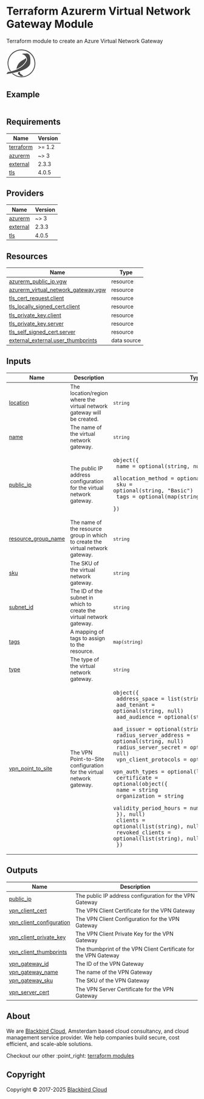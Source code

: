 <!-- BEGIN_TF_DOCS -->
# Terraform Azurerm Virtual Network Gateway Module
Terraform module to create an Azure Virtual Network Gateway

[![blackbird-logo](https://raw.githubusercontent.com/blackbird-cloud/terraform-module-template/main/.config/logo_simple.png)](https://blackbird.cloud)

## Example
```hcl

```

## Requirements

| Name | Version |
|------|---------|
| <a name="requirement_terraform"></a> [terraform](#requirement\_terraform) | >= 1.2 |
| <a name="requirement_azurerm"></a> [azurerm](#requirement\_azurerm) | ~> 3 |
| <a name="requirement_external"></a> [external](#requirement\_external) | 2.3.3 |
| <a name="requirement_tls"></a> [tls](#requirement\_tls) | 4.0.5 |

## Providers

| Name | Version |
|------|---------|
| <a name="provider_azurerm"></a> [azurerm](#provider\_azurerm) | ~> 3 |
| <a name="provider_external"></a> [external](#provider\_external) | 2.3.3 |
| <a name="provider_tls"></a> [tls](#provider\_tls) | 4.0.5 |

## Resources

| Name | Type |
|------|------|
| [azurerm_public_ip.vgw](https://registry.terraform.io/providers/hashicorp/azurerm/latest/docs/resources/public_ip) | resource |
| [azurerm_virtual_network_gateway.vgw](https://registry.terraform.io/providers/hashicorp/azurerm/latest/docs/resources/virtual_network_gateway) | resource |
| [tls_cert_request.client](https://registry.terraform.io/providers/hashicorp/tls/4.0.5/docs/resources/cert_request) | resource |
| [tls_locally_signed_cert.client](https://registry.terraform.io/providers/hashicorp/tls/4.0.5/docs/resources/locally_signed_cert) | resource |
| [tls_private_key.client](https://registry.terraform.io/providers/hashicorp/tls/4.0.5/docs/resources/private_key) | resource |
| [tls_private_key.server](https://registry.terraform.io/providers/hashicorp/tls/4.0.5/docs/resources/private_key) | resource |
| [tls_self_signed_cert.server](https://registry.terraform.io/providers/hashicorp/tls/4.0.5/docs/resources/self_signed_cert) | resource |
| [external_external.user_thumbprints](https://registry.terraform.io/providers/hashicorp/external/2.3.3/docs/data-sources/external) | data source |

## Inputs

| Name | Description | Type | Default | Required |
|------|-------------|------|---------|:--------:|
| <a name="input_location"></a> [location](#input\_location) | The location/region where the virtual network gateway will be created. | `string` | n/a | yes |
| <a name="input_name"></a> [name](#input\_name) | The name of the virtual network gateway. | `string` | n/a | yes |
| <a name="input_public_ip"></a> [public\_ip](#input\_public\_ip) | The public IP address configuration for the virtual network gateway. | <pre>object({<br/>    name              = optional(string, null)<br/>    allocation_method = optional(string, "Dynamic")<br/>    sku               = optional(string, "Basic")<br/>    tags              = optional(map(string), {})<br/>  })</pre> | n/a | yes |
| <a name="input_resource_group_name"></a> [resource\_group\_name](#input\_resource\_group\_name) | The name of the resource group in which to create the virtual network gateway. | `string` | n/a | yes |
| <a name="input_sku"></a> [sku](#input\_sku) | The SKU of the virtual network gateway. | `string` | n/a | yes |
| <a name="input_subnet_id"></a> [subnet\_id](#input\_subnet\_id) | The ID of the subnet in which to create the virtual network gateway. | `string` | n/a | yes |
| <a name="input_tags"></a> [tags](#input\_tags) | A mapping of tags to assign to the resource. | `map(string)` | n/a | yes |
| <a name="input_type"></a> [type](#input\_type) | The type of the virtual network gateway. | `string` | n/a | yes |
| <a name="input_vpn_point_to_site"></a> [vpn\_point\_to\_site](#input\_vpn\_point\_to\_site) | The VPN Point-to-Site configuration for the virtual network gateway. | <pre>object({<br/>    address_space         = list(string)<br/>    aad_tenant            = optional(string, null)<br/>    aad_audience          = optional(string, null)<br/>    aad_issuer            = optional(string, null)<br/>    radius_server_address = optional(string, null)<br/>    radius_server_secret  = optional(string, null)<br/>    vpn_client_protocols  = optional(list(string), null)<br/>    vpn_auth_types        = optional(list(string), null)<br/>    certificate = optional(object({<br/>      name                  = string<br/>      organization          = string<br/>      validity_period_hours = number<br/>    }), null)<br/>    clients         = optional(list(string), null)<br/>    revoked_clients = optional(list(string), null)<br/>  })</pre> | n/a | yes |

## Outputs

| Name | Description |
|------|-------------|
| <a name="output_public_ip"></a> [public\_ip](#output\_public\_ip) | The public IP address configuration for the VPN Gateway |
| <a name="output_vpn_client_cert"></a> [vpn\_client\_cert](#output\_vpn\_client\_cert) | The VPN Client Certificate for the VPN Gateway |
| <a name="output_vpn_client_configuration"></a> [vpn\_client\_configuration](#output\_vpn\_client\_configuration) | The VPN Client Configuration for the VPN Gateway |
| <a name="output_vpn_client_private_key"></a> [vpn\_client\_private\_key](#output\_vpn\_client\_private\_key) | The VPN Client Private Key for the VPN Gateway |
| <a name="output_vpn_client_thumbprints"></a> [vpn\_client\_thumbprints](#output\_vpn\_client\_thumbprints) | The thumbprint of the VPN Client Certificate for the VPN Gateway |
| <a name="output_vpn_gateway_id"></a> [vpn\_gateway\_id](#output\_vpn\_gateway\_id) | The ID of the VPN Gateway |
| <a name="output_vpn_gateway_name"></a> [vpn\_gateway\_name](#output\_vpn\_gateway\_name) | The name of the VPN Gateway |
| <a name="output_vpn_gateway_sku"></a> [vpn\_gateway\_sku](#output\_vpn\_gateway\_sku) | The SKU of the VPN Gateway |
| <a name="output_vpn_server_cert"></a> [vpn\_server\_cert](#output\_vpn\_server\_cert) | The VPN Server Certificate for the VPN Gateway |

## About

We are [Blackbird Cloud](https://blackbird.cloud), Amsterdam based cloud consultancy, and cloud management service provider. We help companies build secure, cost efficient, and scale-able solutions.

Checkout our other :point\_right: [terraform modules](https://registry.terraform.io/namespaces/blackbird-cloud)

## Copyright

Copyright © 2017-2025 [Blackbird Cloud](https://blackbird.cloud)
<!-- END_TF_DOCS -->